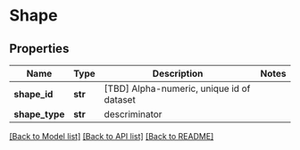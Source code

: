 # Shape

## Properties
Name | Type | Description | Notes
------------ | ------------- | ------------- | -------------
**shape_id** | **str** | [TBD] Alpha-numeric, unique id of dataset | 
**shape_type** | **str** | descriminator | 

[[Back to Model list]](../README.md#documentation-for-models) [[Back to API list]](../README.md#documentation-for-api-endpoints) [[Back to README]](../README.md)


